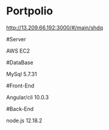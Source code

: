 # Portpolio

http://13.209.66.192:3000/#/main/shdq

#Server

AWS EC2

#DataBase

MySql 5.7.31

#Front-End 

Angular/cli 10.0.3

#Back-End

node.js 12.18.2

